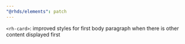 ```yaml
---
"@rhds/elements": patch
---
```

`<rh-card>`: improved styles for first body paragraph when there is other content displayed first
